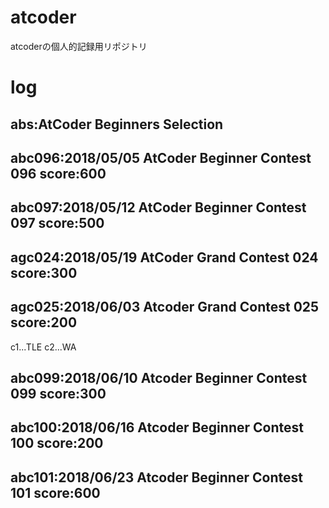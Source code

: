 # atcoder
atcoderの個人的記録用リポジトリ

# log
## abs:AtCoder Beginners Selection  
## abc096:2018/05/05 AtCoder Beginner Contest 096 score:600  
## abc097:2018/05/12 AtCoder Beginner Contest 097 score:500  
## agc024:2018/05/19 AtCoder Grand Contest 024 score:300  
## agc025:2018/06/03 Atcoder Grand Contest 025 score:200
c1...TLE c2...WA
## abc099:2018/06/10 Atcoder Beginner Contest 099 score:300
## abc100:2018/06/16 Atcoder Beginner Contest 100 score:200
## abc101:2018/06/23 Atcoder Beginner Contest 101 score:600
